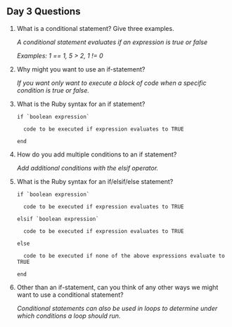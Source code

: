 ## Day 3 Questions

1. What is a conditional statement? Give three examples.

   *A conditional statement evaluates if an expression is true or false*

   *Examples: 1 == 1, 5 > 2, 1 != 0*

1. Why might you want to use an if-statement?

   *If you want only want to execute a block of code when a specific condition is true or false.*

1. What is the Ruby syntax for an if statement?

       if `boolean expression`

         code to be executed if expression evaluates to TRUE

       end
   
1. How do you add multiple conditions to an if statement?

   *Add additional conditions with the elsif operator.*

1. What is the Ruby syntax for an if/elsif/else statement?

       if `boolean expression`

         code to be executed if expression evaluates to TRUE

       elsif `boolean expression`

         code to be executed if expression evaluates to TRUE

       else

         code to be executed if none of the above expressions evaluate to TRUE

       end
   
1. Other than an if-statement, can you think of any other ways we might want to use a conditional statement?

   *Conditional statements can also be used in loops to determine under which conditions a loop should run.*
